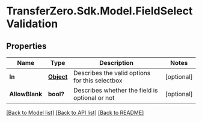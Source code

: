 
# TransferZero.Sdk.Model.FieldSelectValidation

## Properties

Name | Type | Description | Notes
------------ | ------------- | ------------- | -------------
**In** | [**Object**](.md) | Describes the valid options for this selectbox | [optional] 
**AllowBlank** | **bool?** | Describes whether the field is optional or not | [optional] 

[[Back to Model list]](../README.md#documentation-for-models)
[[Back to API list]](../README.md#documentation-for-api-endpoints)
[[Back to README]](../README.md)

